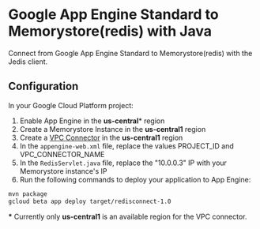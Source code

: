 # Google App Engine Standard to Memorystore(redis) with Java

Connect from Google App Engine Standard to Memorystore(redis) with the Jedis client.

## Configuration

In your Google Cloud Platform project:
1. Enable App Engine in the **us-central*** region
2. Create a Memorystore Instance in the **us-central1** region
3. Create a [VPC Connector](https://cloud.google.com/vpc/docs/configure-serverless-vpc-access#creating_a_connector) in the **us-central1** region
4. In the ```appengine-web.xml``` file, replace the values PROJECT_ID and VPC_CONNECTOR_NAME
5. In the ```RedisServlet.java``` file, replace the "10.0.0.3" IP with your Memorystore instance's IP
6. Run the following commands to deploy your application to App Engine:
```bash
mvn package
gcloud beta app deploy target/redisconnect-1.0
```

**\*** Currently only **us-central1** is an available region for the VPC connector.

